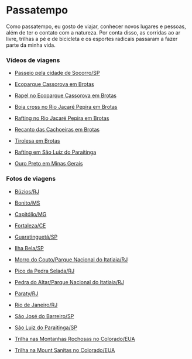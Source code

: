 Passatempo
================

Como passatempo, eu gosto de viajar, conhecer novos lugares e pessoas, além de ter o contato com a natureza. Por conta disso, as corridas ao ar livre, trilhas a pé e de bicicleta e os esportes radicais passaram a fazer parte da minha vida.

### Vídeos de viagens

+ [Passeio pela cidade de Socorro/SP](https://youtu.be/Lg9no7VTdo8)

+ [Ecoparque Cassorova em Brotas](https://www.youtube.com/watch?v=l5_m1oW_Q4g)

+ [Rapel no Ecoparque Cassorova em Brotas](https://www.youtube.com/watch?v=z2SOVaBZHZ8)

+ [Boia cross no Rio Jacaré Pepira em Brotas](https://www.youtube.com/watch?v=FvyvbC4xHOI)

+ [Rafting no Rio Jacaré Pepira em Brotas](https://www.youtube.com/watch?v=DN0SaPF8fMQ)

+ [Recanto das Cachoeiras em Brotas](https://www.youtube.com/watch?v=jQp-QwIRuAU)

+ [Tirolesa em Brotas](https://www.youtube.com/watch?v=tA6xVkXyIy8)

+ [Rafting em São Luiz do Paraitinga](https://www.youtube.com/watch?v=dGD1oNL03n8)

+ [Ouro Preto em Minas Gerais](https://www.youtube.com/watch?v=HsQzaZmNhG8)

### Fotos de viagens

+ [Búzios/RJ](https://photos.google.com/share/AF1QipM2rHz5ALeeIP4_AeLdFWjxdaKDojj7IKp4SOABuDfPiE8-4dD8YBXTJHBuKgvibw?key=ZDBVTVpPOFJhcGN2OFM5ZGFWQnBMZ1pnRUVlSGFn)

+ [Bonito/MS](https://photos.google.com/share/AF1QipPykFBcJjRoP3HP9TFQ8sSPBnS9W7YH3j4K-j2zK_8cu67l3S34XHH2qGOGl0dEIA?key=LWNMcVZaQk5velFGenhlWEpYejRYd0R6cFQ2SVFR)

+ [Capitólio/MG](https://photos.google.com/share/AF1QipP7Nh29iGpn1ieEV2O_P12xWJVOnqgHgxNYU2ClXXkkHnjB-f0Hyj6dLysWhXMo3A?key=Vi1ma0Z1Z2lYWER1MWZCLUN1WmQ4bHhHUDFlcFF3)

+ [Fortaleza/CE](https://photos.google.com/album/AF1QipMAzwQzpprArthIUTF1Xe6_RwSd53HuEmbvzMw)

+ [Guaratinguetá/SP](https://photos.google.com/share/AF1QipNytXAfXQIw5WLgRe2iNtW7F8tuQQnHo9riIWQtrpKv4XC9NIV47GsoBySDxAs9-w?key=cU5rS2NkN1hkUW5VNGFHdXZsQXpfMWxsMmtTOVFn)

+ [Ilha Bela/SP](https://photos.google.com/share/AF1QipPahugHuIpGHXII15zNK5AJApoox52XOpRHIuv7a6UE5tdAECFdnF6Z3dZv6-_O4g?key=QXNCX2NJd3ZzSFB4amtxdHFPalN5QUxJQ19QaTNR)

+ [Morro do Couto/Parque Nacional do Itatiaia/RJ](https://photos.google.com/album/AF1QipM1II3WXlU94POY02K4U5TWMbBxeTi97PsvlxM)

+ [Pico da Pedra Selada/RJ](https://photos.google.com/share/AF1QipMNhMXWzIsd5u9oXdoCYay_n9e_OXziih5tIXhBhxlME_kaU7yap1XGK_NqAkA9Uw?key=aFU2VGg5RHJsTk92QXJyby1pNFNDcVpiaDhkb2Zn)

+ [Pedra do Altar/Parque Nacional do Itatiaia/RJ](https://photos.google.com/album/AF1QipOGVWgui1rdqkptQfiCGFdtVqR0091ITAcGHdU)

+ [Paraty/RJ](https://photos.google.com/share/AF1QipMA2VLDIYx0UvR1-MEc22rDb68RkM1GDYLhrKZ7YrDpBZleOJ2PhmxQ2WMVzEGEAw?key=dWl3TWdxMTRocldPTTBjcFNmdWVjMEpRLVU1NUVR)

+ [Rio de Janeiro/RJ](https://photos.google.com/share/AF1QipOgvkCxOcwuTK3C81A4klALTZv35nlO4KoNoF-4Q39_Nm_Jsrpen0-hG940jIc1fA?key=OEpvSDh2NUFlNVVzb0R2X1RKbEVyekhjem0zdlFB)

+ [São José do Barreiro/SP](https://photos.google.com/album/AF1QipOyB1NBu0WxnbqMQ14ZUJM2xyewqoYBowT4DCY)

+ [São Luiz do Paraitinga/SP](https://photos.google.com/share/AF1QipNWGMeFYcPBZhr3FsAMvhRBk6wU68cXk8l7FOY9JBnfQEV8AxILMKP7ElLFQHgDAA?key=Yzhmak50bXJWV2ZFT2lENDhWdU1tWHZxbjhmRXhn)

+ [Trilha nas Montanhas Rochosas no Colorado/EUA](https://photos.app.goo.gl/dNNDuyZsHtBdkJ8V8)

+ [Trilha na Mount Sanitas no Colorado/EUA](https://goo.gl/photos/sMvnbPLNfiS1q41e7)